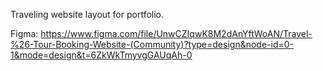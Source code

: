 Traveling website layout for portfolio.

Figma: https://www.figma.com/file/UnwCZIqwK8M2dAnYftWoAN/Travel-%26-Tour-Booking-Website-(Community)?type=design&node-id=0-1&mode=design&t=6ZkWkTmyvgGAUqAh-0